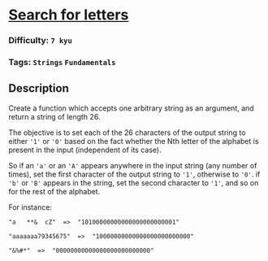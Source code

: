 # [Search for letters](https://www.codewars.com/kata/52dbae61ca039685460001ae)

### Difficulty: `7 kyu`

### Tags: `Strings` `Fundamentals`

## Description

Create a function which accepts one arbitrary string as an argument, and return a string of length 26.

The objective is to set each of the 26 characters of the output string to either `'1'` or `'0'` based on the fact whether the Nth letter of the alphabet is present in the input (independent of its case).

So if an `'a'` or an `'A'` appears anywhere in the input string (any number of times), set the first character of the output string to `'1'`, otherwise to `'0'`. if `'b'` or `'B'` appears in the string, set the second character to `'1'`, and so on for the rest of the alphabet.

For instance:

```
"a   **&  cZ"  =>  "10100000000000000000000001"
```

```
"aaaaaaa79345675"  =>  "10000000000000000000000000"
```

```
"&%#*"  =>  "00000000000000000000000000"
```